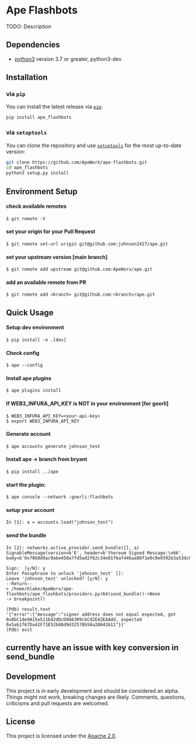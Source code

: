 # Ape Flashbots

TODO: Description

## Dependencies

* [python3](https://www.python.org/downloads) version 3.7 or greater, python3-dev

## Installation

### via `pip`

You can install the latest release via [`pip`](https://pypi.org/project/pip/):

```bash
pip install ape_flashbots
```

### via `setuptools`

You can clone the repository and use [`setuptools`](https://github.com/pypa/setuptools) for the most up-to-date version:

```bash
git clone https://github.com/ApeWorX/ape-flashbots.git
cd ape_flashbots
python3 setup.py install
```

## Environment Setup

#### check available remotes
```
$ git remote -V
```
#### set your origin for your Pull Request
```
$ git remote set-url origin git@github.com:johnson2427/ape.git
```
#### set your upstream version [main branch]
```
$ git remote add upstream git@github.com:ApeWorx/ape.git
```
#### add an available remote from PR
```
$ git remote add <branch> git@github.com:<branch>/ape.git
```

## Quick Usage

#### Setup dev environment
```
$ pip install -e .[dev]
```

#### Check config
```
$ ape --config
```

#### Install ape plugins
```
$ ape plugins install
```

#### If WEB3_INFURA_API_KEY is NOT in your environment [for goerli]
```
$ WEB3_INFURA_API_KEY=<your-api-key>
$ export WEB3_INFURA_API_KEY
```

#### Generate account

```
$ ape accounts generate johnson_test
```

#### Install ape -> branch from bryant

```
$ pip install ../ape
```

#### start the plugin:
```
$ ape console --network :goerli:flashbots
```
#### setup your account
```
In [1]: a = accounts.load("johnson_test")
```
#### send the bundle
```
In [2]: networks.active_provider.send_bundle([], a)
SignableMessage(version=b'E', header=b'thereum Signed Message:\n66', body=b'0x7060d9ac9abe450a7fd5ad2f62c34e81f6af446aa88f1e0c9e9392b3a53dc089')

Sign:  [y/N]: y
Enter Passphrase to unlock 'johnson_test' []: 
Leave 'johnson_test' unlocked? [y/N]: y
--Return--
> /home/blake/ApeWorx/ape-flashbots/ape_flashbots/providers.py(64)send_bundle()->None
-> breakpoint()
```
```
(Pdb) result.text
'{"error":{"message":"signer address does not equal expected, got 0x8bC1de9A15e511b42dDcD8A6309cbCd2E42EAAdd, expected 0x5ab1f67Da42F71E52b88d9d32570b58a28042611"}}'
(Pdb) exit
```
## currently have an issue with key conversion in send_bundle

## Development

This project is in early development and should be considered an alpha.
Things might not work, breaking changes are likely.
Comments, questions, criticisms and pull requests are welcomed.

## License

This project is licensed under the [Apache 2.0](LICENSE).
